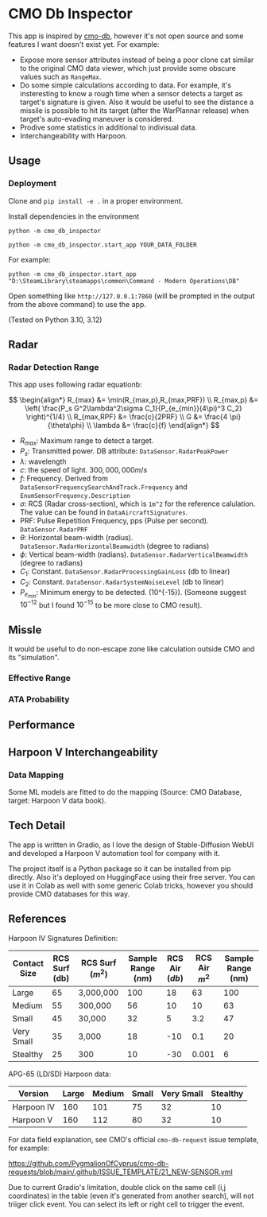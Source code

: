 # CMO Db Inspector

This app is inspired by [cmo-db](https://cmano-db.com/), however it's not open source and some features I want doesn't exist yet. For example:

- Expose more sensor attributes instead of being a poor clone cat similar to the original CMO data viewer, which just provide some obscure values such as `RangeMax`.
- Do some simple calculations according to data. For example, it's insteresting to know a rough time when a sensor detects a target as target's signature is given. Also it would be useful to see the distance a missile is possible to hit its target (after the WarPlannar release) when target's auto-evading maneuver is considered.
- Prodive some statistics in additional to indivisual data.
- Interchangeability with Harpoon.

## Usage

### Deployment

Clone and `pip install -e .` in a proper environment.

Install dependencies in the environment

```shell
python -m cmo_db_inspector
```

```shell
python -m cmo_db_inspector.start_app YOUR_DATA_FOLDER
```

For example:

```shell
python -m cmo_db_inspector.start_app "D:\SteamLibrary\steamapps\common\Command - Modern Operations\DB"
```

Open something like `http://127.0.0.1:7860` (will be prompted in the output from the above command) to use the app.

(Tested on Python 3.10, 3.12)

## Radar

### Radar Detection Range

This app uses following radar equationb:

$$
\begin{align*}
R_{max} &= \min(R_{max,p},R_{max,PRF}) \\
R_{max,p} &= \left( \frac{P_s G^2\lambda^2\sigma C_1}{P_{e_{min}}(4\pi)^3 C_2} \right)^{1/4} \\
R_{max,RPF} &= \frac{c}{2PRF} \\
G &= \frac{4 \pi}{\theta\phi} \\
\lambda &= \frac{c}{f}
\end{align*}
$$

- $R_{max}$: Maximum range to detect a target.
- $P_s$: Transmitted power. DB attribute: `DataSensor.RadarPeakPower`
- $\lambda$: wavelength
- $c$: the speed of light. $300,000,000 m/s$
- $f$: Frequency. Derived from `DataSensorFrequencySearchAndTrack.Frequency` and `EnumSensorFrequency.Description`
- $\sigma$: RCS (Radar cross-section), which is `1m^2` for the reference calulation. The value can be found in `DataAircraftSignatures`.
- PRF: Pulse Repetition Frequency, pps (Pulse per second). `DataSensor.RadarPRF`
- $\theta$: Horizontal beam-width (radius). `DataSensor.RadarHorizontalBeamwidth` (degree to radians)
- $\phi$: Vertical beam-width (radians). `DataSensor.RadarVerticalBeamwidth` (degree to radians)
- $C_1$: Constant. `DataSensor.RadarProcessingGainLoss` (db to linear)
- $C_2$: Constant. `DataSensor.RadarSystemNoiseLevel` (db to linear)
- $P_{e_{min}}$: Minimum energy to be detected. (10^{-15}). (Someone suggest $10^{-12}$ but I found $10^{-15}$ to be more close to CMO result).

## Missle

It would be useful to do non-escape zone like calculation outside CMO and its "simulation".

### Effective Range

### ATA Probability

## Performance

## Harpoon V Interchangeability

### Data Mapping

Some ML models are fitted to do the mapping (Source: CMO Database, target: Harpoon V data book).

## Tech Detail

The app is written in Gradio, as I love the design of Stable-Diffusion WebUI and developed a Harpoon V automation tool for company with it.

The project itself is a Python package so it can be installed from pip directly. Also it's deployed on HuggingFace using their free server. You can use it in Colab as well with some generic Colab tricks, however you should provide CMO databases for this way.

## References

Harpoon IV Signatures Definition:

| Contact Size | RCS Surf (db) | RCS Surf ($m^2$) | Sample Range $(nm)$ | RCS Air $(db)$ | RCS Air $m^2$ | Sample Range (nm) |
| ------------ | ------------- | ---------------- | ------------------- | -------------- | ------------- | ----------------- |
| Large        | 65            | 3,000,000        | 100                 | 18             | 63            | 100               |
| Medium       | 55            | 300,000          | 56                  | 10             | 10            | 63                |
| Small        | 45            | 30,000           | 32                  | 5              | 3.2           | 47                |
| Very Small   | 35            | 3,000            | 18                  | -10            | 0.1           | 20                |
| Stealthy     | 25            | 300              | 10                  | -30            | 0.001         | 6                  |

APG-65 (LD/SD) Harpoon data:

| Version    | Large | Medium | Small | Very Small | Stealthy |
|------------|-------|--------|-------|------------|----------|
| Harpoon IV | 160   | 101    | 75    |   32       | 10       |
| Harpoon V  | 160   | 112    | 80    |   32       | 10       |

For data field explanation, see CMO's official `cmo-db-request` issue template, for example:

https://github.com/PygmalionOfCyprus/cmo-db-requests/blob/main/.github/ISSUE_TEMPLATE/21_NEW-SENSOR.yml

Due to current Gradio's limitation, double click on the same cell (i,j coordinates) in the table (even it's generated from another search), will not triiger click event. You can select its left or right cell to trigger the event.
